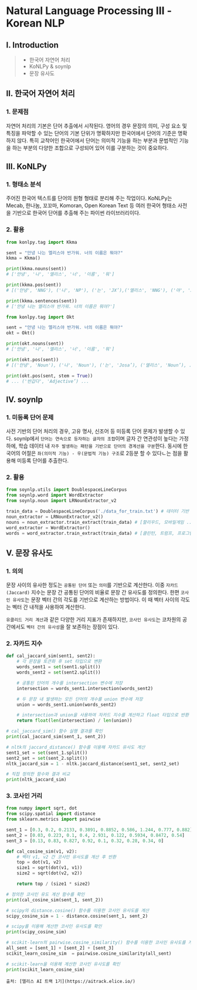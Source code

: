 # Natural Language Processing Ⅲ - Korean NLP

## Ⅰ. Introduction

> - 한국어 자연어 처리
> - KoNLPy & soynlp
> - 문장 유사도

## Ⅱ. 한국어 자연어 처리

### 1. 문제점

자연어 처리의 기본은 단어 추출에서 시작된다. 영어의 경우 문장의 의미, 구성 요소 및 특징을 파악할 수 있는 단어의 기본 단위가 명확하지만 한국어에서 단어의 기준은 명확하지 않다. 특히 교착어인 한국어에서 단어는 의미적 기능을 하는 부분과 문법적인 기능을 하는 부분의 다양한 조합으로 구성되어 있어 이를 구분하는 것이 중요하다.

## Ⅲ. KoNLPy

### 1. 형태소 분석

주어진 한국어 텍스트를 단어의 원형 형태로 분리해 주는 작업이다. KoNLPy는 Mecab, 한나눔, 꼬꼬마, Komoran, Open Korean Text 등 여러 한국어 형태소 사전을 기반으로 한국어 단어를 추출해 주는 파이썬 라이브러리이다.

### 2. 활용

```python
from konlpy.tag import Kkma

sent = "안녕 나는 엘리스야 반가워. 너의 이름은 뭐야?"
kkma = Kkma()

print(kkma.nouns(sent))
# ['안녕', '나', '엘리스', '너', '이름', '뭐']

print(kkma.pos(sent))
# [('안녕', 'NNG'), ('나', 'NP'), ('는', 'JX’),('엘리스', 'NNG'), ('야', 'JX’), ... ]

print(kkma.sentences(sent))
# ['안녕 나는 엘리스야 반가워. 너의 이름은 뭐야?']
```

```python
from konlpy.tag import Okt

sent = "안녕 나는 엘리스야 반가워. 너의 이름은 뭐야?"
okt = Okt()

print(okt.nouns(sent))
# ['안녕', '나', '엘리스', '너', '이름', '뭐']

print(okt.pos(sent))
# [('안녕', 'Noun'), ('나', 'Noun'), ('는', 'Josa’), ('엘리스', 'Noun’), ...

print(okt.pos(sent, stem = True))
# ... ('반갑다', 'Adjective’) ...
```

## Ⅳ. soynlp

### 1. 미등록 단어 문제

사전 기반의 단어 처리의 경우, 고유 명사, 신조어 등 미등록 단어 문제가 발생할 수 있다. soynlp에서 `단어는 연속으로 등자하는 글자의 조합`이며 글자 간 연관성이 높다는 가정 하에, 학습 데이터 내 `자주 발생하는 패턴을 기반으로 단어의 경계선을 구분`한다. 동시에 한국어의 어절은 `좌(의미적 기능) - 우(문법적 기능) 구조`로 2등분 할 수 있다ㄴ는 점을 활용해 미등록 단어를 추출한다.

### 2. 활용

```python
from soynlp.utils import DoublespaceLineCorpus
from soynlp.word import WordExtractor
from soynlp.noun import LRNounExtractor_v2

train_data = DoublespaceLineCorpus('./data_for_train.txt') # 데이터 기반 패턴 학습
noun_extractor = LRNounExtractor_v2()
nouns = noun_extractor.train_extract(train_data) # [할리우드, 모바일게임 ...
word_extractor = WordExtractor()
words = word_extractor.train_extract(train_data) # [클린턴, 트럼프, 프로그램
```

## Ⅴ. 문장 유사도

### 1. 의의

문장 사이의 유사한 정도는 `공통된 단어` 또는 `의미`를 기반으로 계산한다. 이중 `자카드(Jaccard)` 지수는 문장 간 공통된 단어의 비율로 문장 간 유사도를 정의한다. 한편 `코사인 유사도`는 문장 벡터 간의 각도를 기반으로 계산하는 방법이다. 이 때 벡터 사이의 각도는 벡터 간 내적을 사용하여 계산한다.

`유클리드 거리 계산`과 같은 다양한 거리 지표가 존재하지만, `코사인 유사도`는 코차원의 공간에서도 `벡터 간의 유사성`을 잘 보존하는 장점이 있다.

### 2. 자카드 지수

```python
def cal_jaccard_sim(sent1, sent2):
    # 각 문장을 토큰화 후 set 타입으로 변환
    words_sent1 = set(sent1.split())
    words_sent2 = set(sent2.split())

    # 공통된 단어의 개수를 intersection 변수에 저장
    intersection = words_sent1.intersection(words_sent2)

    # 두 문장 내 발생하는 모든 단어의 개수를 union 변수에 저장
    union = words_sent1.union(words_sent2)

    # intersection과 union을 사용하여 자카드 지수를 계산하고 float 타입으로 반환
    return float(len(intersection) / len(union))

# cal_jaccard_sim() 함수 실행 결과를 확인
print(cal_jaccard_sim(sent_1, sent_2))

# nltk의 jaccard_distance() 함수를 이용해 자카드 유사도 계산
sent1_set = set(sent_1.split())
sent2_set = set(sent_2.split())
nltk_jaccard_sim = 1 - nltk.jaccard_distance(sent1_set, sent2_set)

# 직접 정의한 함수와 결과 비교
print(nltk_jaccard_sim)
```

### 3. 코사인 거리

```python
from numpy import sqrt, dot
from scipy.spatial import distance
from sklearn.metrics import pairwise

sent_1 = [0.3, 0.2, 0.2133, 0.3891, 0.8852, 0.586, 1.244, 0.777, 0.882]
sent_2 = [0.03, 0.223, 0.1, 0.4, 2.931, 0.122, 0.5934, 0.8472, 0.54]
sent_3 = [0.13, 0.83, 0.827, 0.92, 0.1, 0.32, 0.28, 0.34, 0]

def cal_cosine_sim(v1, v2):
    # 벡터 v1, v2 간 코사인 유사도를 계산 후 반환
    top = dot(v1, v2)
    size1 = sqrt(dot(v1, v1))
    size2 = sqrt(dot(v2, v2))

    return top / (size1 * size2)

# 정의한 코사인 유도 계산 함수를 확인
print(cal_cosine_sim(sent_1, sent_2))

# scipy의 distance.cosine() 함수를 이용한 코사인 유사도를 계산
scipy_cosine_sim = 1 - distance.cosine(sent_1, sent_2)

# scipy를 이용해 계산한 코사인 유사도를 확인
print(scipy_cosine_sim)

# scikit-learn의 pairwise.cosine_similarity() 함수를 이용한 코사인 유사도를 계산
all_sent = [sent_1] + [sent_2] + [sent_3]
scikit_learn_cosine_sim  = pairwise.cosine_similarity(all_sent)

# scikit-learn을 이용해 계산한 코사인 유사도를 확인
print(scikit_learn_cosine_sim)
```

```
출처: [엘리스 AI 트랙 1기](https://aitrack.elice.io/)
```
